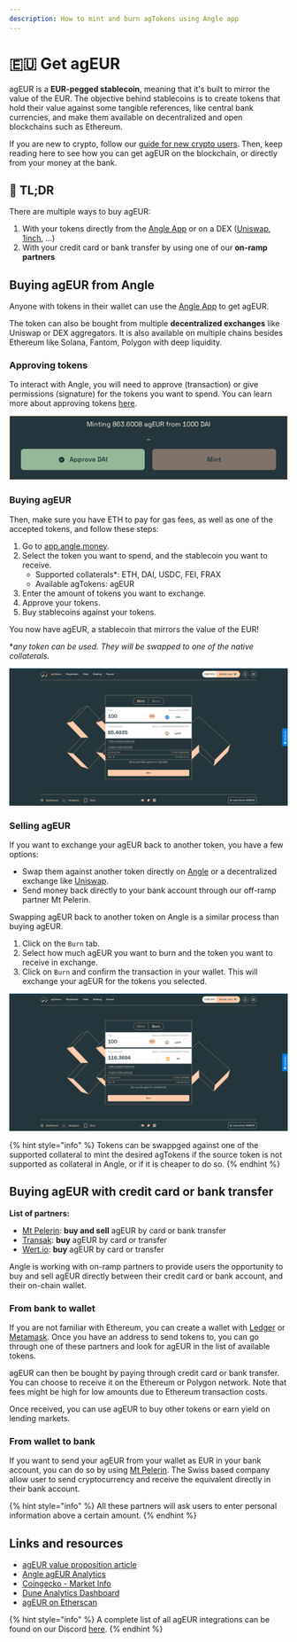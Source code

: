 ```yaml
---
description: How to mint and burn agTokens using Angle app
---
```


# 🇪🇺 Get agEUR

agEUR is a **EUR-pegged stablecoin**, meaning that it's built to mirror the value of the EUR. The objective behind stablecoins is to create tokens that hold their value against some tangible references, like central bank currencies, and make them available on decentralized and open blockchains such as Ethereum.

If you are new to crypto, follow our [guide for new crypto users](newbie.md). Then, keep reading here to see how you can get agEUR on the blockchain, or directly from your money at the bank.

## 🔎 TL;DR

There are multiple ways to buy agEUR:

1. With your tokens directly from the [Angle App](https://app.angle.money) or on a DEX ([Uniswap](https://app.uniswap.org), [1inch](https://app.1inch.io/#/1/swap/ETH/agEUR), ...)
2. With your credit card or bank transfer by using one of our **on-ramp partners**

## Buying agEUR from Angle

Anyone with tokens in their wallet can use the [Angle App](https://app.angle.money) to get agEUR.

The token can also be bought from multiple **decentralized exchanges** like Uniswap or DEX aggregators. It is also available on multiple chains besides Ethereum like Solana, Fantom, Polygon with deep liquidity.

### Approving tokens

To interact with Angle, you will need to approve (transaction) or give permissions (signature) for the tokens you want to spend. You can learn more about approving tokens [here](app-faq/#why-do-i-need-to-approve-the-same-token-multiple-times).

![Approving tokens](../.gitbook/assets/approving-tokens.png)

### Buying agEUR

Then, make sure you have ETH to pay for gas fees, as well as one of the accepted tokens, and follow these steps:

1. Go to [app.angle.money](https://app.angle.money/#/user/mint).
2. Select the token you want to spend, and the stablecoin you want to receive.
   * Supported collaterals\*: ETH, DAI, USDC, FEI, FRAX
   * Available agTokens: agEUR
3. Enter the amount of tokens you want to exchange.
4. Approve your tokens.
5. Buy stablecoins against your tokens.

You now have agEUR, a stablecoin that mirrors the value of the EUR!

\*_any token can be used. They will be swapped to one of the native collaterals._

![Minting agEUR](../.gitbook/assets/mint-usdc-agEUR.png)

### Selling agEUR

If you want to exchange your agEUR back to another token, you have a few options:

* Swap them against another token directly on [Angle](https://app.angle.money/#/user/burn) or a decentralized exchange like [Uniswap](https://app.uniswap.org).
* Send money back directly to your bank account through our off-ramp partner Mt Pelerin.

Swapping agEUR back to another token on Angle is a similar process than buying agEUR.

1. Click on the `Burn` tab.
2. Select how much agEUR you want to burn and the token you want to receive in exchange.
3. Click on `Burn` and confirm the transaction in your wallet. This will exchange your agEUR for the tokens you selected.

![Burning agEUR](../.gitbook/assets/burn-agEUR-DAI.png)

{% hint style="info" %}
Tokens can be swappged against one of the supported collateral to mint the desired agTokens if the source token is not supported as collateral in Angle, or if it is cheaper to do so.
{% endhint %}

## Buying agEUR with credit card or bank transfer

**List of partners:**

* [Mt Pelerin](https://www.mtpelerin.com): **buy and sell** agEUR by card or bank transfer
* [Transak](https://transak.com): **buy** agEUR by card or transfer
* [Wert.io](https://widget.wert.io/01FPZ4G1VMZ67MGC83NADPB0F8/redirect/?commodity=agEUR\&commodities=agEUR,agEUR%3Aethereum): **buy** agEUR by card or transfer

Angle is working with on-ramp partners to provide users the opportunity to buy and sell agEUR directly between their credit card or bank account, and their on-chain wallet.

### From bank to wallet

If you are not familiar with Ethereum, you can create a wallet with [Ledger](https://www.ledger.com) or [Metamask](https://metamask.io). Once you have an address to send tokens to, you can go through one of these partners and look for agEUR in the list of available tokens.

agEUR can then be bought by paying through credit card or bank transfer. You can choose to receive it on the Ethereum or Polygon network. Note that fees might be high for low amounts due to Ethereum transaction costs.

Once received, you can use agEUR to buy other tokens or earn yield on lending markets.

### From wallet to bank

If you want to send your agEUR from your wallet as EUR in your bank account, you can do so by using [Mt Pelerin](https://www.mtpelerin.com). The Swiss based company allow user to send cryptocurrency and receive the equivalent directly in their bank account.

{% hint style="info" %}
All these partners will ask users to enter personal information above a certain amount.
{% endhint %}

## Links and resources

* [agEUR value proposition article](https://blog.angle.money/angles-value-proposition-for-stablecoin-holders-68ee9a72d80b?source=collection\_home---4------17-----------------------)
* [Angle agEUR Analytics](https://analytics.angle.money/#/agEUR)
* [Coingecko - Market Info](https://www.coingecko.com/fr/pi%C3%A8ces/ageur)
* [Dune Analytics Dashboard](https://dune.xyz/SebVentures/Angle-Dashboard)
* [agEUR on Etherscan](https://etherscan.io/token/0x1a7e4e63778b4f12a199c062f3efdd288afcbce8)

{% hint style="info" %}
A complete list of all agEUR integrations can be found on our Discord [here](https://discord.com/channels/835066439891157012/907535810067304458/907537277939482636).
{% endhint %}
